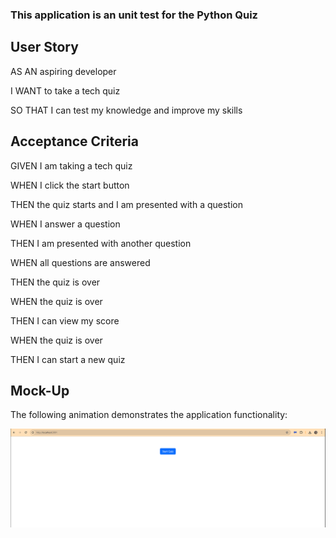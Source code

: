 ### This application is an unit test for the Python Quiz

## User Story

AS AN aspiring developer

I WANT to take a tech quiz

SO THAT I can test my knowledge and improve my skills

## Acceptance Criteria

GIVEN I am taking a tech quiz

WHEN I click the start button

THEN the quiz starts and I am presented with a question

WHEN I answer a question

THEN I am presented with another question

WHEN all questions are answered

THEN the quiz is over

WHEN the quiz is over

THEN I can view my score

WHEN the quiz is over

THEN I can start a new quiz

## Mock-Up

The following animation demonstrates the application functionality:

![A GIF demonstrates a functioning quiz.](testing-demo.gif)